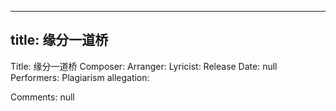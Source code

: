 
---
title: 缘分一道桥
---
Title: 缘分一道桥
Composer: 
Arranger: 
Lyricist: 
Release Date: null
Performers: 
Plagiarism allegation:


Comments:
null
